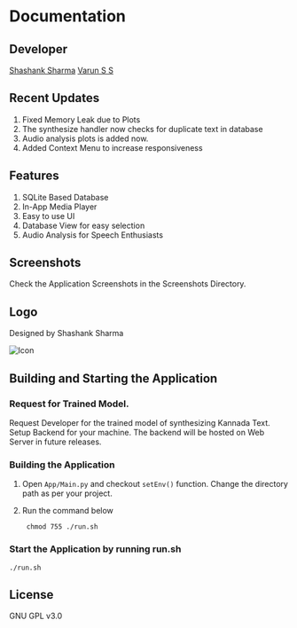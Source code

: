 # Documentation

## Developer 
[Shashank Sharma](shashankrnr32@gmail.com)
[Varun S S](varunsridhar614@gmail.com)

## Recent Updates
1. Fixed Memory Leak due to Plots
2. The synthesize handler now checks for duplicate text in database
3. Audio analysis plots is added now.
4. Added Context Menu to increase responsiveness

## Features
1. SQLite Based Database
2. In-App Media Player
3. Easy to use UI
4. Database View for easy selection
5. Audio Analysis for Speech Enthusiasts

## Screenshots
Check the Application Screenshots in the Screenshots Directory.

## Logo
Designed by Shashank Sharma

![Icon](https://github.com/shashankrnr32/KannadaTTS_APP/blob/master/App/ui/img/Icon_PNG.png)

## Building and Starting the Application

### Request for Trained Model.
Request Developer for the trained model of synthesizing Kannada Text. Setup Backend for your machine. The backend will be hosted on Web Server in future releases.

### Building the Application 

1. Open `App/Main.py` and checkout `setEnv()` function. Change the directory path as per your project. 
2. Run the command below

		chmod 755 ./run.sh

### Start the Application by running run.sh

	./run.sh

## License
GNU GPL v3.0

